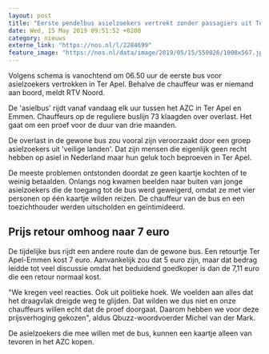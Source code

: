 ```yaml
---
layout: post
title: "Eerste pendelbus asielzoekers vertrekt zonder passagiers uit Ter Apel"
date: Wed, 15 May 2019 09:51:52 +0200
category: nieuws
externe_link: "https://nos.nl/l/2284699"
feature_image: "https://nos.nl/data/image/2019/05/15/550026/1008x567.jpg"
---
```


<p>Volgens schema is vanochtend om 06.50 uur de eerste bus voor asielzoekers vertrokken in Ter Apel. Behalve de chauffeur was er niemand aan boord, meldt RTV Noord.</p>
<p>De 'asielbus' rijdt vanaf vandaag elk uur tussen het AZC in Ter Apel en Emmen. Chauffeurs op de reguliere buslijn 73 klaagden over overlast. Het gaat om een proef voor de duur van drie maanden.</p>
<p>De overlast in de gewone bus zou vooral zijn veroorzaakt door een groep asielzoekers uit 'veilige landen'. Dat zijn mensen die eigenlijk geen recht hebben op asiel in Nederland maar hun geluk toch beproeven in Ter Apel.</p>
<p>De meeste problemen ontstonden doordat ze geen kaartje kochten of te weinig betaalden. Onlangs nog kwamen beelden naar buiten van jonge asielzoekers die de toegang tot de bus werd geweigerd, omdat ze met vier personen op één kaartje wilden reizen. De chauffeur van de bus en een toezichthouder werden uitscholden en geïntimideerd.</p>
<h2>Prijs retour omhoog naar 7 euro</h2>
<p>De tijdelijke bus rijdt een andere route dan de gewone bus. Een retourtje Ter Apel-Emmen kost 7 euro. Aanvankelijk zou dat 5 euro zijn, maar dat bedrag leidde tot veel discussie omdat het beduidend goedkoper is dan de 7,11 euro die een retour normaal kost.</p>
<p>"We kregen veel reacties. Ook uit politieke hoek. We voelden aan alles dat het draagvlak dreigde weg te glijden. Dat wilden we dus niet en onze chauffeurs willen echt dat de proef doorgaat. Daarom hebben we voor deze prijsverhoging gekozen", aldus Qbuzz-woordvoerder Michel van der Mark.</p>
<p>De asielzoekers die mee willen met de bus, kunnen een kaartje alleen van tevoren in het AZC kopen.</p>
